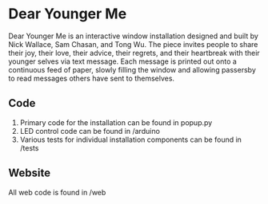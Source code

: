 # Dear Younger Me
Dear Younger Me is an interactive window installation designed and built by Nick Wallace, Sam Chasan, and Tong Wu. The piece invites people to share their joy, their love, their advice, their regrets, and their heartbreak with their younger selves via text message. Each message is printed out onto a continuous feed of paper, slowly filling the window and allowing passersby to read messages others have sent to themselves.

## Code
1. Primary code for the installation can be found in popup.py
1. LED control code can be found in /arduino
1. Various tests for individual installation components can be found in /tests

## Website
All web code is found in /web